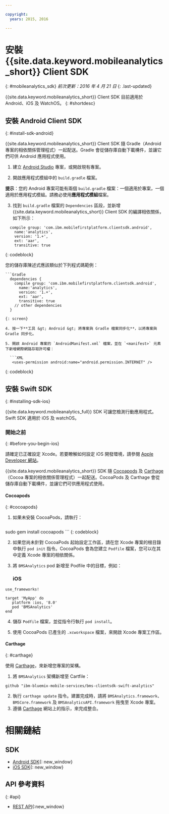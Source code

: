 ```yaml
---

copyright:
  years: 2015, 2016

---
```


# 安裝 {{site.data.keyword.mobileanalytics_short}} Client SDK
{: #mobileanalytics_sdk}
*前次更新：2016 年 4 月 21 日*
{: .last-updated}

{{site.data.keyword.mobileanalytics_short}}
Client SDK 目前適用於 Android、iOS 及 WatchOS。
{: #shortdesc}

## 安裝 Android Client SDK
{: #install-sdk-android}

{{site.data.keyword.mobileanalytics_short}} Client SDK 隨 Gradle（Android 專案的相依關係管理程式）一起配送。Gradle 會從儲存庫自動下載構件，並讓它們可供 Android 應用程式使用。

1. 建立 [Android Studio](http://developer.android.com/sdk/index.html) 專案，或開啟現有專案。

2. 開啟應用程式模組中的 `build.gradle` 檔案。

  **提示**：您的 Android 專案可能有兩個 `build.gradle` 檔案：一個適用於專案，一個適用於應用程式模組。請務必使用**應用程式模組**檔案。

3. 找到 `build.gradle` 檔案的 `Dependencies` 區段，並新增 {{site.data.keyword.mobileanalytics_short}} Client SDK 的編譯相依關係，如下所示：

  ```Gradle
    compile group: 'com.ibm.mobilefirstplatform.clientsdk.android',    
      name:'analytics',
      version: '1.+',
      ext: 'aar',
      transitive: true
  ```
  {: codeblock}

  您的儲存庫陳述式應該類似於下列程式碼範例：

	```Gradle
      dependencies {
        compile group: 'com.ibm.mobilefirstplatform.clientsdk.android',
          name:'analytics',
          version: '1.+',
          ext: 'aar',
          transitive: true
    	// other dependencies
      }
  ```
  {: screen}

4. 按一下**工具 &gt; Android &gt; 將專案與 Gradle 檔案同步化**，以將專案與 Gradle 同步化。

5. 開啟 Android 專案的 `AndroidManifest.xml` 檔案，並在 `<manifest>` 元素下新增網際網路存取許可權：

	```XML
	 <uses-permission android:name="android.permission.INTERNET" />
   ```
   {: codeblock}


## 安裝 Swift SDK
{: #installing-sdk-ios}

{{site.data.keyword.mobileanalytics_full}} SDK 可讓您檢測行動應用程式。Swift SDK 適用於 iOS 及 watchOS。

### 開始之前
{: #before-you-begin-ios}

請確定已正確設定 Xcode。若要瞭解如何設定 iOS 開發環境，請參閱 [Apple Developer 網站](https://developer.apple.com/support/xcode/)。

{{site.data.keyword.mobileanalytics_short}} SDK 隨 [Cocoapods](https://cocoapods.org/) 及 [Carthage](https://github.com/Carthage/Carthage#getting-started)（Cocoa 專案的相依關係管理程式）一起配送。CocoaPods 及 Carthage 會從儲存庫自動下載構件，並讓它們可供應用程式使用。

#### Cocoapods
{: #cocoapods}
1. 如果未安裝 CocoaPods，請執行：

    ```
sudo gem install cocoapods
    ```
    {: codeblock}

2. 如果您尚未針對 CocoaPods 起始設定工作區，請在您 Xcode 專案的根目錄中執行 `pod init` 指令。CocoaPods 會為您建立 `Podfile` 檔案，您可以在其中定義 Xcode 專案的相依關係。

3. 將 `BMSAnalytics` pod 新增至 Podfile 中的目標，例如：

	### iOS

  ```
  use_frameworks!

  target 'MyApp' do
     platform :ios, '8.0'
     pod 'BMSAnalytics'
  end
  ```

4. 儲存 `Podfile` 檔案，並從指令行執行 `pod install`。

5. 使用 CocoaPods 已產生的 `.xcworkspace` 檔案，來開啟 Xcode 專案工作區。

#### Carthage
{: #carthage}

使用 [Carthage](https://github.com/Carthage/Carthage#if-youre-building-for-ios-tvos-or-watchos)，來新增您專案的架構。

1. 將 `BMSAnalytics` 架構新增至 Cartfile：
  
  ```
github "ibm-bluemix-mobile-services/bms-clientsdk-swift-analytics"
  ```
2. 執行 `carthage update` 指令。建置完成時，請將 `BMSAnalytics.framework`、`BMSCore.framework` 及 `BMSAnalyticsAPI.framework` 拖曳至 Xcode 專案。
3. 遵循 [Carthage](https://github.com/Carthage/Carthage#if-youre-building-for-ios-tvos-or-watchos) 網站上的指示，來完成整合。

# 相關鏈結

## SDK
* [Android SDK](https://github.com/ibm-bluemix-mobile-services/bms-clientsdk-android-analytics){: new_window}  
* [iOS SDK](https://github.com/ibm-bluemix-mobile-services/bms-clientsdk-swift-analytics){: new_window}

## API 參考資料
{: #api}
* [REST API](https://mobile-analytics-dashboard.{DomainName}/analytics-service/){:new_window}
